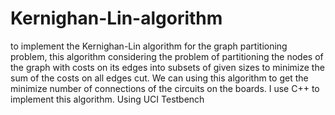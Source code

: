 # Kernighan-Lin-algorithm
to implement the Kernighan-Lin algorithm for the graph partitioning problem, this algorithm considering the problem of partitioning the nodes of the graph with costs on its edges into subsets of given sizes to minimize the sum of the costs on all edges cut. We can using this algorithm to get the minimize number of connections of the circuits on the boards. I use C++ to implement this algorithm.
Using UCI Testbench
